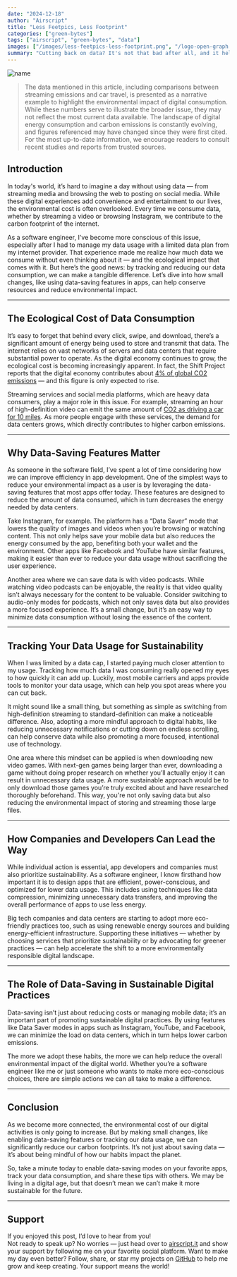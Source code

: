```yaml
---
date: "2024-12-18"
author: "Airscript"
title: "Less Feetpics, Less Footprint"
categories: ["green-bytes"]
tags: ["airscript", "green-bytes", "data"]
images: ["/images/less-feetpics-less-footprint.png", "/logo-open-graph.png"]
summary: "Cutting back on data? It's not that bad after all, and it helps the planet."
---
```


![name](/images/less-feetpics-less-footprint.png#center)

> The data mentioned in this article, including comparisons between streaming emissions and car travel, is presented as a narrative example to highlight the environmental impact of digital consumption. While these numbers serve to illustrate the broader issue, they may not reflect the most current data available. The landscape of digital energy consumption and carbon emissions is constantly evolving, and figures referenced may have changed since they were first cited. For the most up-to-date information, we encourage readers to consult recent studies and reports from trusted sources.

## Introduction
In today's world, it’s hard to imagine a day without using data — from streaming media and browsing the web to posting on social media. While these digital experiences add convenience and entertainment to our lives, the environmental cost is often overlooked. Every time we consume data, whether by streaming a video or browsing Instagram, we contribute to the carbon footprint of the internet.

As a software engineer, I've become more conscious of this issue, especially after I had to manage my data usage with a limited data plan from my internet provider. That experience made me realize how much data we consume without even thinking about it — and the ecological impact that comes with it. But here’s the good news: by tracking and reducing our data consumption, we can make a tangible difference. Let’s dive into how small changes, like using data-saving features in apps, can help conserve resources and reduce environmental impact.

---

## The Ecological Cost of Data Consumption
It’s easy to forget that behind every click, swipe, and download, there’s a significant amount of energy being used to store and transmit that data. The internet relies on vast networks of servers and data centers that require substantial power to operate. As the digital economy continues to grow, the ecological cost is becoming increasingly apparent. In fact, the Shift Project reports that the digital economy contributes about [4% of global CO2 emissions][shift-project-report] — and this figure is only expected to rise.

Streaming services and social media platforms, which are heavy data consumers, play a major role in this issue. For example, streaming an hour of high-definition video can emit the same amount of [CO2 as driving a car for 10 miles][iea-co2-source]. As more people engage with these services, the demand for data centers grows, which directly contributes to higher carbon emissions.

---

## Why Data-Saving Features Matter
As someone in the software field, I’ve spent a lot of time considering how we can improve efficiency in app development. One of the simplest ways to reduce your environmental impact as a user is by leveraging the data-saving features that most apps offer today. These features are designed to reduce the amount of data consumed, which in turn decreases the energy needed by data centers.

Take Instagram, for example. The platform has a “Data Saver” mode that lowers the quality of images and videos when you’re browsing or watching content. This not only helps save your mobile data but also reduces the energy consumed by the app, benefiting both your wallet and the environment. Other apps like Facebook and YouTube have similar features, making it easier than ever to reduce your data usage without sacrificing the user experience.

Another area where we can save data is with video podcasts. While watching video podcasts can be enjoyable, the reality is that video quality isn’t always necessary for the content to be valuable. Consider switching to audio-only modes for podcasts, which not only saves data but also provides a more focused experience. It’s a small change, but it’s an easy way to minimize data consumption without losing the essence of the content.

---

## Tracking Your Data Usage for Sustainability
When I was limited by a data cap, I started paying much closer attention to my usage. Tracking how much data I was consuming really opened my eyes to how quickly it can add up. Luckily, most mobile carriers and apps provide tools to monitor your data usage, which can help you spot areas where you can cut back.

It might sound like a small thing, but something as simple as switching from high-definition streaming to standard-definition can make a noticeable difference. Also, adopting a more mindful approach to digital habits, like reducing unnecessary notifications or cutting down on endless scrolling, can help conserve data while also promoting a more focused, intentional use of technology.

One area where this mindset can be applied is when downloading new video games. With next-gen games being larger than ever, downloading a game without doing proper research on whether you’ll actually enjoy it can result in unnecessary data usage. A more sustainable approach would be to only download those games you’re truly excited about and have researched thoroughly beforehand. This way, you're not only saving data but also reducing the environmental impact of storing and streaming those large files.

---

## How Companies and Developers Can Lead the Way
While individual action is essential, app developers and companies must also prioritize sustainability. As a software engineer, I know firsthand how important it is to design apps that are efficient, power-conscious, and optimized for lower data usage. This includes using techniques like data compression, minimizing unnecessary data transfers, and improving the overall performance of apps to use less energy.

Big tech companies and data centers are starting to adopt more eco-friendly practices too, such as using renewable energy sources and building energy-efficient infrastructure. Supporting these initiatives — whether by choosing services that prioritize sustainability or by advocating for greener practices — can help accelerate the shift to a more environmentally responsible digital landscape.

---

## The Role of Data-Saving in Sustainable Digital Practices
Data-saving isn’t just about reducing costs or managing mobile data; it’s an important part of promoting sustainable digital practices. By using features like Data Saver modes in apps such as Instagram, YouTube, and Facebook, we can minimize the load on data centers, which in turn helps lower carbon emissions.

The more we adopt these habits, the more we can help reduce the overall environmental impact of the digital world. Whether you’re a software engineer like me or just someone who wants to make more eco-conscious choices, there are simple actions we can all take to make a difference.

---

## Conclusion
As we become more connected, the environmental cost of our digital activities is only going to increase. But by making small changes, like enabling data-saving features or tracking our data usage, we can significantly reduce our carbon footprints. It’s not just about saving data — it’s about being mindful of how our habits impact the planet.

So, take a minute today to enable data-saving modes on your favorite apps, track your data consumption, and share these tips with others. We may be living in a digital age, but that doesn’t mean we can’t make it more sustainable for the future.

---

## Support
If you enjoyed this post, I’d love to hear from you!  
Not ready to speak up? No worries — just head over to [airscript.it][airscript-it] and show your support by following me on your favorite social platform.
Want to make my day even better? Follow, share, or star my projects on [GitHub][github] to help me grow and keep creating. Your support means the world!

[airscript-it]: https://airscript.it
[github]: https://github.com/airscripts
[shift-project-report]: https://theshiftproject.org/wp-content/uploads/2019/03/Lean-ICT-Report_The-Shift-Project_2019.pdf
[iea-co2-source]: https://www.iea.org/commentaries/the-carbon-footprint-of-streaming-video-fact-checking-the-headlines
